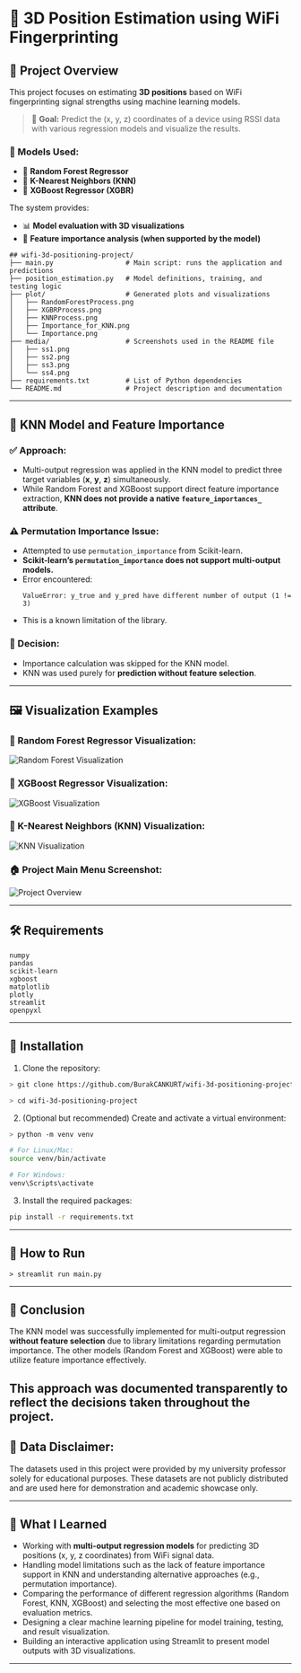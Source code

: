 
# 📌 3D Position Estimation using WiFi Fingerprinting


## 📌 Project Overview

This project focuses on estimating **3D positions** based on WiFi fingerprinting signal strengths using machine learning models.

> 🎯 **Goal:** Predict the (x, y, z) coordinates of a device using RSSI data with various regression models and visualize the results.

### 🧰 Models Used:
- 🎄 **Random Forest Regressor**
- 📍 **K-Nearest Neighbors (KNN)**
- 🚀 **XGBoost Regressor (XGBR)**

The system provides:
- 📊 **Model evaluation with 3D visualizations**
- 📌 **Feature importance analysis (when supported by the model)**  


```
## wifi-3d-positioning-project/
├── main.py                  # Main script: runs the application and predictions
├── position_estimation.py   # Model definitions, training, and testing logic
├── plot/                    # Generated plots and visualizations
│   ├── RandomForestProcess.png
│   ├── XGBRProcess.png
│   ├── KNNProcess.png
│   ├── Importance_for_KNN.png
│   └── Importance.png
├── media/                   # Screenshots used in the README file
│   ├── ss1.png
│   ├── ss2.png
│   ├── ss3.png
│   └── ss4.png
├── requirements.txt         # List of Python dependencies
└── README.md                # Project description and documentation

```

---

## 🎯 KNN Model and Feature Importance

### ✅ Approach:
- Multi-output regression was applied in the KNN model to predict three target variables (**x**, **y**, **z**) simultaneously.
- While Random Forest and XGBoost support direct feature importance extraction, **KNN does not provide a native `feature_importances_` attribute**.

### ⚠️ Permutation Importance Issue:
- Attempted to use `permutation_importance` from Scikit-learn.
- **Scikit-learn’s `permutation_importance` does not support multi-output models.**
- Error encountered:
  ```
  ValueError: y_true and y_pred have different number of output (1 != 3)
  ```
- This is a known limitation of the library.

### 🚩 Decision:
- Importance calculation was skipped for the KNN model.
- KNN was used purely for **prediction without feature selection**.

---

## 🖼️ Visualization Examples

### 🌲 Random Forest Regressor Visualization:
![Random Forest Visualization](./media/ss1.png)

### 🚀 XGBoost Regressor Visualization:
![XGBoost Visualization](./media/ss2.png)

### 📍 K-Nearest Neighbors (KNN) Visualization:
![KNN Visualization](./media/ss3.png)

### 🏠 Project Main Menu Screenshot:
![Project Overview](./media/ss4.png)

---

## 🛠️ Requirements
```plaintext
numpy
pandas
scikit-learn
xgboost
matplotlib
plotly
streamlit
openpyxl
```

---


## 📂 Installation

1. Clone the repository:
```bash
> git clone https://github.com/BurakCANKURT/wifi-3d-positioning-project.git

> cd wifi-3d-positioning-project
```

2. (Optional but recommended) Create and activate a virtual environment:
```bash
> python -m venv venv

# For Linux/Mac:
source venv/bin/activate

# For Windows:
venv\Scripts\activate
```

3. Install the required packages:
```bash
pip install -r requirements.txt
```

---
## 🚀 How to Run
```
> streamlit run main.py

```

---
## 🏁 Conclusion
The KNN model was successfully implemented for multi-output regression **without feature selection** due to library limitations regarding permutation importance. The other models (Random Forest and XGBoost) were able to utilize feature importance effectively.

This approach was documented transparently to reflect the decisions taken throughout the project.
---
## 📄 Data Disclaimer:
The datasets used in this project were provided by my university professor solely for educational purposes.
These datasets are not publicly distributed and are used here for demonstration and academic showcase only.

---
## 📌 What I Learned

- Working with **multi-output regression models** for predicting 3D positions (x, y, z coordinates) from WiFi signal data.
- Handling model limitations such as the lack of feature importance support in KNN and understanding alternative approaches (e.g., permutation importance).
- Comparing the performance of different regression algorithms (Random Forest, KNN, XGBoost) and selecting the most effective one based on evaluation metrics.
- Designing a clear machine learning pipeline for model training, testing, and result visualization.
- Building an interactive application using Streamlit to present model outputs with 3D visualizations.
---
